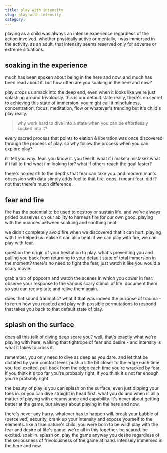 ```yaml
---
title: play with intensity
slug: play-with-intensity
category: 
---
```

playing as a child was always an intense experience regardless of the action involved. whether physically active or mentally, i was immersed in the activity. as an adult, that intensity seems reserved only for adverse or extreme situations.

## soaking in the experience
much has been spoken about being in the here and now. and much has been read about it. but how often are you soaking in the here and now?

play drops us smack into the deep end, even when it looks like we're just splashing around frivolously. this is our default state really, there's no secret to achieving this state of immersion. you might call it mindfulness, concentration, focus, meditation, flow or whatever's trending but it's child's play really.

> why work hard to dive into a state when you can be effortlessly sucked into it?

every sacred process that points to elation & liberation was once discovered through the process of play. so why follow the process when you can explore play?

i'll tell you why. fear. you know it. you feel it. what if i make a mistake? what if i fail to find what i'm looking for? what if others reach the goal faster?

there's no dearth to the depths that fear can take you. and modern man's obsession with data simply adds fuel to that fire. oops, i meant fear. did i? not that there's much difference. 

## fear and fire
fire has the potential to be used to destroy or sustain life. and we've always prided ourselves on our ability to  harness fire for our own good. playing with the nuances between scalding and soothing heat.

we didn't completely avoid fire when we discovered that it can hurt. playing with fire helped us realise it can also heal. if we can play with fire, we can play with fear. 

question the origin of your hesitation to play. what's preventing you and pulling you back from returning to your default state of total immersion in the moment? there's no need to fight the fear, just watch it like you would a scary movie.

grab a tub of popcorn and watch the scenes in which you cower in fear. observe your response to the various scary stimuli of life. document them so you can regurgitate and relive them again. 

does that sound traumatic? what if that was indeed the purpose of trauma - to rerun how you reacted and play with possible permutations to respond that takes you back to that default state of play. 

## splash on the surface
does all this talk of diving deep scare you? well, that's exactly what we're playing with here. walking that tightrope of fear and desire - and intensity is what it takes to cross it. 

remember, you only need to dive as deep as you dare. and let that be dictated by your comfort level. push a little bit closer to the edge each time you feel excited. pull back from the edge each time you're wracked by fear. if you think it's too far you're probably right. if you think it's not far enough you're probably right. 

the beauty of play is you can splash on the surface, even just dipping your toes in. or you can dive straight in head first. what you do and when is all a matter of playing with circumstance and capability. it's never about getting better at the game, but always about playing in the here and now. 

there's never any hurry. whatever has to happen will. break your bubble of (perceived) security, crank up your intensity and expose yourself to the elements. like a true nature's child, you were born to be wild! play with the fear and desire of life's game. we're all in this together. be scared. be excited. soak in. splash on. play the game anyway you desire regardless of the seriousness of frivolousness of the game at hand. intensely immersed in the here and now. 